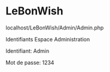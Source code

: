 # LeBonWish

localhost/LeBonWish/Admin/Admin.php

Identifiants Espace Administration

Identifiant: 
Admin

Mot de passe: 
1234
